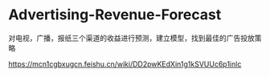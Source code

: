 # Advertising-Revenue-Forecast
对电视，广播，报纸三个渠道的收益进行预测，建立模型，找到最佳的广告投放策略

https://mcn1cgbxugcn.feishu.cn/wiki/DD2pwKEdXin1g1kSVUUc6p1inlc
